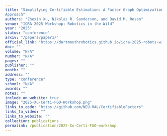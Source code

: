 ```yaml
---
title: "Simplifying Certifiable Estimation: A Factor Graph Optimization
Approach"
authors: "Zhexin Xu, Nikolas R. Sanderson, and David M. Rosen"
venue: "ICRA 2025 Workshop: Robotics in the Wild"
year: "2025"
status: "conference"
arxiv: "/papers/paper1/"
official_link: "https://dartmouthrobotics.github.io/icra-2025-robots-wild/spotlight-papers/icra-2025-robots-wild-16.pdf"
doi: ""
volume: "N/A"
number: "N/A"
pages: ""
publisher: ""
month: ""
address: ""
type: "conference"
school: "N/A"
awards: ""
notes: ""
include_on_website: true
image: "2025-Xu-Certi-FGO-Workshop.png"
links_to_code: "https://github.com/NEU-RAL/CertifiableFactors"
links_to_video: ""
links_to_website: ""
collection: publications
permalink: /publication/2025-Xu-Certi-FGO-workshop
---
```


